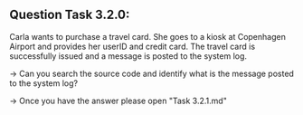 Question Task 3.2.0:
--------------------

Carla wants to purchase a travel card. 
She goes to a kiosk at Copenhagen Airport and provides her userID and credit card. The travel card is successfully issued and a message is posted to the system log.

->  Can you search the source code and identify what is the message posted to the system log?

-> Once you have the answer please open "Task 3.2.1.md"